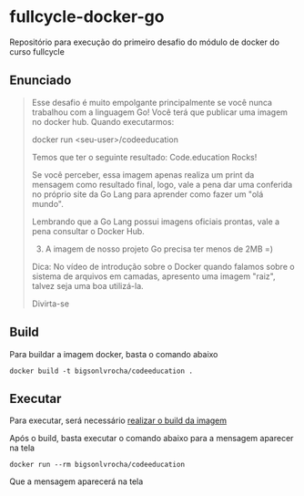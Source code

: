 # fullcycle-docker-go

Repositório para execução do primeiro desafio do módulo de docker do curso fullcycle

## Enunciado

> Esse desafio é muito empolgante principalmente se você nunca trabalhou com a linguagem Go!
> Você terá que publicar uma imagem no docker hub. Quando executarmos:
>
> docker run \<seu-user\>/codeeducation
>
> Temos que ter o seguinte resultado: Code.education Rocks!
>
> Se você perceber, essa imagem apenas realiza um print da mensagem como resultado final, logo, vale a pena dar uma conferida no próprio site da Go Lang para aprender como fazer um "olá mundo".
>
> Lembrando que a Go Lang possui imagens oficiais prontas, vale a pena consultar o Docker Hub.
>
> 3) A imagem de nosso projeto Go precisa ter menos de 2MB =)
>
> Dica: No vídeo de introdução sobre o Docker quando falamos sobre o sistema de arquivos em camadas, apresento uma imagem "raiz", talvez seja uma boa utilizá-la.
>
> Divirta-se

## Build

Para buildar a imagem docker, basta o comando abaixo

`docker build -t bigsonlvrocha/codeeducation .`

## Executar

Para executar, será necessário [realizar o build da imagem](#build) 

Após o build, basta executar o comando abaixo para a mensagem aparecer na tela

`docker run --rm bigsonlvrocha/codeeducation`

Que a mensagem aparecerá na tela
